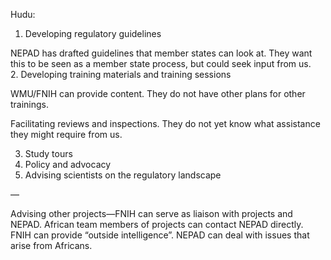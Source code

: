Hudu:

1.  Developing regulatory guidelines

NEPAD has drafted guidelines that member states can look at.  They want this to be seen as a member state process, but could seek input from us.  
2. Developing training materials and training sessions

WMU/FNIH can provide content.  They do not have other plans for other trainings.

Facilitating reviews and inspections.  They do not yet know what assistance they might require from us.<br>

3.  Study tours <br>
4.  Policy and advocacy<br>
5.  Advising scientists on the regulatory landscape

—

Advising other projects—FNIH can serve as liaison with projects and NEPAD.  African team members of projects can contact NEPAD directly.  FNIH can provide “outside intelligence”. NEPAD can deal with issues that arise from Africans.